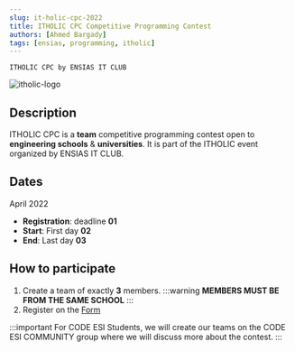 ```yaml
---
slug: it-holic-cpc-2022
title: ITHOLIC CPC Competitive Programming Contest
authors: [Ahmed Bargady]
tags: [ensias, programming, itholic]
---
```


`ITHOLIC CPC by ENSIAS IT CLUB`

![itholic-logo](https://ahmedcoolprojects.github.io/projects-videos/code_docs/itholic_2022.jpg)

## Description

ITHOLIC CPC is a **team** competitive programming contest open to **engineering schools** & **universities**. It is part of the ITHOLIC event organized by ENSIAS IT CLUB.

## Dates

April 2022

- **Registration**: deadline **01**
- **Start**: First day **02**
- **End**: Last day **03**

## How to participate

1. Create a team of exactly **3** members.
   :::warning
   **MEMBERS MUST BE FROM THE SAME SCHOOL**
   :::
2. Register on the [Form](https://docs.google.com/forms/d/e/1FAIpQLSfhZIiAeeCP-Krb2K7an-7Ff0jNSNgMwj9rzfVT7tgHcgrsgA/viewform)

:::important
For CODE ESI Students, we will create our teams on the CODE ESI COMMUNITY group where we will discuss more about the contest.
:::
